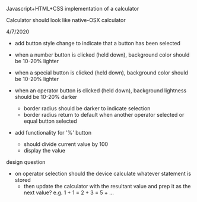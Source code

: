 Javascript+HTML+CSS implementation of a calculator

Calculator should look like native-OSX calculator

4/7/2020
- add button style change to indicate that a button has been selected
- when a number button is clicked (held down), background color should be 10-20% lighter 
- when a special button is clicked (held down), background color should be 10-20% lighter
- when an operator button is clicked (held down), background lightness should be 10-20% darker
    - border radius should be darker to indicate selection
    - border radius return to default when another operator selected or equal button selected

- add functionality for '%' button
    - should divide current value by 100
    - display the value

design question
- on operator selection should the device calculate whatever statement is stored
    - then update the calculator with the resultant value and prep it as the next value?
    e.g.
        1 + 1 = 2 + 3 = 5 + ...